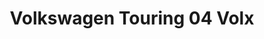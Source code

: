---
title: "Volkswagen Touring 04 Volx"
url: /volx/volkswagen-touring-04-volx/
shop: réparation de voitures
---